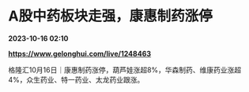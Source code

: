 # A股中药板块走强，康惠制药涨停

**2023-10-16 02:10**

**https://www.gelonghui.com/live/1248463**

格隆汇10月16日｜康惠制药涨停，葫芦娃涨超8%，华森制药、维康药业涨超4%，众生药业、特一药业、太龙药业跟涨。